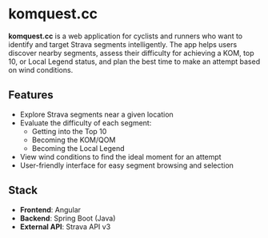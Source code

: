 # komquest.cc

**komquest.cc** is a web application for cyclists and runners who want to identify and target Strava segments intelligently. The app helps users discover nearby segments, assess their difficulty for achieving a KOM, top 10, or Local Legend status, and plan the best time to make an attempt based on wind conditions.

## Features

- Explore Strava segments near a given location
- Evaluate the difficulty of each segment:
  - Getting into the Top 10
  - Becoming the KOM/QOM
  - Becoming the Local Legend
- View wind conditions to find the ideal moment for an attempt
- User-friendly interface for easy segment browsing and selection

## Stack

- **Frontend**: Angular
- **Backend**: Spring Boot (Java)
- **External API**: Strava API v3
